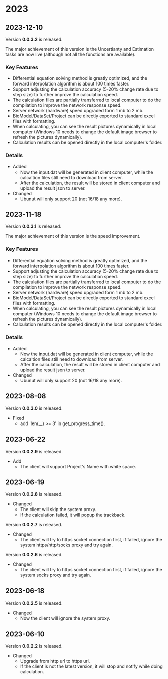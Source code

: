# 2023

## 2023-12-10

Version **0.0.3.2** is released.

The major achievement of this version is the Uncertianty and Estimation tasks are now live (although not all the functions are available).

### Key Features

- Differential equation solving method is greatly optimized, and the forward interpolation algorithm is about 100 times faster.
- Support adjusting the calculation accuracy (5-20% change rate due to step size) to further improve the calculation speed.
- The calculation files are partially transferred to local computer to do the compilation to improve the network response speed.
- Server network (hardware) speed upgraded form 1 mb to 2 mb.
- BioModel/DataSet/Project can be directly exported to standard excel files with formatting.
- When calculating, you can see the result pictures dynamically in local computer (Windows 10 needs to change the default image browser to refresh the pictures dynamically).
- Calculation results can be opened directly in the local computer's folder.

### Details

- Added
  - Now the input.dat will be generated in client computer, while the calcaltion files still need to download from server.
  - After the calculation, the result will be stored in client computer and upload the result json to server.
- Changed
  - Ubunut will only support 20 (not 16/18 any more).

## 2023-11-18

Version **0.0.3.1** is released.

The major achievement of this version is the speed improvement.

### Key Features

- Differential equation solving method is greatly optimized, and the forward interpolation algorithm is about 100 times faster.
- Support adjusting the calculation accuracy (5-20% change rate due to step size) to further improve the calculation speed.
- The calculation files are partially transferred to local computer to do the compilation to improve the network response speed.
- Server network (hardware) speed upgraded form 1 mb to 2 mb.
- BioModel/DataSet/Project can be directly exported to standard excel files with formatting.
- When calculating, you can see the result pictures dynamically in local computer (Windows 10 needs to change the default image browser to refresh the pictures dynamically).
- Calculation results can be opened directly in the local computer's folder.

### Details

- Added
  - Now the input.dat will be generated in client computer, while the calcaltion files still need to download from server.
  - After the calculation, the result will be stored in client computer and upload the result json to server.
- Changed
  - Ubunut will only support 20 (not 16/18 any more).

## 2023-08-08

Version **0.0.3.0** is released.

- Fixed
  - add 'len(\_\_) >= 3' in get_progress_time().

## 2023-06-22

Version **0.0.2.9** is released.

- Add
  - The client will support Project's Name with white space.

## 2023-06-19

Version **0.0.2.8** is released.

- Changed
  - The client will skip the system proxy.
  - If the calculation failed, it will popup the trackback.

Version **0.0.2.7** is released.

- Changed
  - The client will try to https socket connection first, if failed, ignore the system https/http/socks proxy and try again.

Version **0.0.2.6** is released.

- Changed
  - The client will try to https socket connection first, if failed, ignore the system socks proxy and try again.

## 2023-06-18

Version **0.0.2.5** is released.

- Changed
  - Now the client will ignore the system proxy.

## 2023-06-10

Version **0.0.2.2** is released.

- Changed
  - Upgrade from http url to https url.
  - If the client is not the latest version, it will stop and notify while doing calculation.
